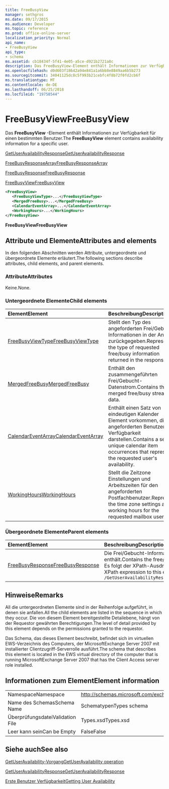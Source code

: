 ```yaml
---
title: FreeBusyView
manager: sethgros
ms.date: 09/17/2015
ms.audience: Developer
ms.topic: reference
ms.prod: office-online-server
localization_priority: Normal
api_name:
- FreeBusyView
api_type:
- schema
ms.assetid: cb18434f-5f41-4e05-a5ce-d921b2721a8c
description: Das FreeBusyView-Element enthält Informationen zur Verfügbarkeit für einen bestimmten Benutzer.
ms.openlocfilehash: d0d603f18642a94e841a1a6bb8e8849aa6b5b273
ms.sourcegitcommit: 34041125dc8c5f993b21cebfc4f8b72f0fd2cb6f
ms.translationtype: MT
ms.contentlocale: de-DE
ms.lasthandoff: 06/25/2018
ms.locfileid: "19758544"
---
```

# <a name="freebusyview"></a><span data-ttu-id="edd9b-103">FreeBusyView</span><span class="sxs-lookup"><span data-stu-id="edd9b-103">FreeBusyView</span></span>

<span data-ttu-id="edd9b-104">Das **FreeBusyView** -Element enthält Informationen zur Verfügbarkeit für einen bestimmten Benutzer.</span><span class="sxs-lookup"><span data-stu-id="edd9b-104">The **FreeBusyView** element contains availability information for a specific user.</span></span> 
  
[<span data-ttu-id="edd9b-105">GetUserAvailabilityResponse</span><span class="sxs-lookup"><span data-stu-id="edd9b-105">GetUserAvailabilityResponse</span></span>](getuseravailabilityresponse.md)
  
[<span data-ttu-id="edd9b-106">FreeBusyResponseArray</span><span class="sxs-lookup"><span data-stu-id="edd9b-106">FreeBusyResponseArray</span></span>](freebusyresponsearray.md)
  
[<span data-ttu-id="edd9b-107">FreeBusyResponse</span><span class="sxs-lookup"><span data-stu-id="edd9b-107">FreeBusyResponse</span></span>](freebusyresponse.md)
  
[<span data-ttu-id="edd9b-108">FreeBusyView</span><span class="sxs-lookup"><span data-stu-id="edd9b-108">FreeBusyView</span></span>](freebusyview.md)
  
```xml
<FreeBusyView>
   <FreeBusyViewType>...</FreeBusyViewType>
   <MergedFreeBusy>...</MergedFreeBusy>
   <CalendarEventArray>...</CalendarEventArray>
   <WorkingHours>...</WorkingHours>
</FreeBusyView>
```

 <span data-ttu-id="edd9b-109">**FreeBusyView**</span><span class="sxs-lookup"><span data-stu-id="edd9b-109">**FreeBusyView**</span></span>
## <a name="attributes-and-elements"></a><span data-ttu-id="edd9b-110">Attribute und Elemente</span><span class="sxs-lookup"><span data-stu-id="edd9b-110">Attributes and elements</span></span>

<span data-ttu-id="edd9b-111">In den folgenden Abschnitten werden Attribute, untergeordnete und übergeordnete Elemente erläutert.</span><span class="sxs-lookup"><span data-stu-id="edd9b-111">The following sections describe attributes, child elements, and parent elements.</span></span>
  
### <a name="attributes"></a><span data-ttu-id="edd9b-112">Attribute</span><span class="sxs-lookup"><span data-stu-id="edd9b-112">Attributes</span></span>

<span data-ttu-id="edd9b-113">Keine.</span><span class="sxs-lookup"><span data-stu-id="edd9b-113">None.</span></span>
  
### <a name="child-elements"></a><span data-ttu-id="edd9b-114">Untergeordnete Elemente</span><span class="sxs-lookup"><span data-stu-id="edd9b-114">Child elements</span></span>

|<span data-ttu-id="edd9b-115">**Element**</span><span class="sxs-lookup"><span data-stu-id="edd9b-115">**Element**</span></span>|<span data-ttu-id="edd9b-116">**Beschreibung**</span><span class="sxs-lookup"><span data-stu-id="edd9b-116">**Description**</span></span>|
|:-----|:-----|
|[<span data-ttu-id="edd9b-117">FreeBusyViewType</span><span class="sxs-lookup"><span data-stu-id="edd9b-117">FreeBusyViewType</span></span>](freebusyviewtype.md) <br/> |<span data-ttu-id="edd9b-118">Stellt den Typ des angeforderten Frei/Gebucht-Informationen in der Antwort zurückgegeben.</span><span class="sxs-lookup"><span data-stu-id="edd9b-118">Represents the type of requested free/busy information returned in the response.</span></span>  <br/> |
|[<span data-ttu-id="edd9b-119">MergedFreeBusy</span><span class="sxs-lookup"><span data-stu-id="edd9b-119">MergedFreeBusy</span></span>](mergedfreebusy.md) <br/> |<span data-ttu-id="edd9b-120">Enthält den zusammengeführten Frei/Gebucht-Datenstrom.</span><span class="sxs-lookup"><span data-stu-id="edd9b-120">Contains the merged free/busy stream of data.</span></span>  <br/> |
|[<span data-ttu-id="edd9b-121">CalendarEventArray</span><span class="sxs-lookup"><span data-stu-id="edd9b-121">CalendarEventArray</span></span>](calendareventarray.md) <br/> |<span data-ttu-id="edd9b-122">Enthält einen Satz von eindeutigen Kalender Element vorkommen, die den angeforderten Benutzer Verfügbarkeit darstellen.</span><span class="sxs-lookup"><span data-stu-id="edd9b-122">Contains a set of unique calendar item occurrences that represent the requested user's availability.</span></span>  <br/> |
|[<span data-ttu-id="edd9b-123">WorkingHours</span><span class="sxs-lookup"><span data-stu-id="edd9b-123">WorkingHours</span></span>](workinghours-ex15websvcsotherref.md) <br/> |<span data-ttu-id="edd9b-124">Stellt die Zeitzone Einstellungen und Arbeitszeiten für den angeforderten Postfachbenutzer.</span><span class="sxs-lookup"><span data-stu-id="edd9b-124">Represents the time zone settings and working hours for the requested mailbox user.</span></span>  <br/> |
   
### <a name="parent-elements"></a><span data-ttu-id="edd9b-125">Übergeordnete Elemente</span><span class="sxs-lookup"><span data-stu-id="edd9b-125">Parent elements</span></span>

|<span data-ttu-id="edd9b-126">**Element**</span><span class="sxs-lookup"><span data-stu-id="edd9b-126">**Element**</span></span>|<span data-ttu-id="edd9b-127">**Beschreibung**</span><span class="sxs-lookup"><span data-stu-id="edd9b-127">**Description**</span></span>|
|:-----|:-----|
|[<span data-ttu-id="edd9b-128">FreeBusyResponse</span><span class="sxs-lookup"><span data-stu-id="edd9b-128">FreeBusyResponse</span></span>](freebusyresponse.md) <br/> |<span data-ttu-id="edd9b-129">Die Frei/Gebucht-Informationen für ein einzelnes Postfachbenutzer enthält.</span><span class="sxs-lookup"><span data-stu-id="edd9b-129">Contains the free/busy information for a single mailbox user.</span></span>  <br/> <span data-ttu-id="edd9b-130">Es folgt der XPath-Ausdruck, der dieses Element:</span><span class="sxs-lookup"><span data-stu-id="edd9b-130">The following is the XPath expression to this element:</span></span>  <br/>  `/GetUserAvailabilityResponse/FreeBusyResponseArray/FreeBusyResponse` <br/> |
   
## <a name="remarks"></a><span data-ttu-id="edd9b-131">Hinweise</span><span class="sxs-lookup"><span data-stu-id="edd9b-131">Remarks</span></span>

<span data-ttu-id="edd9b-132">All die untergeordneten Elemente sind in der Reihenfolge aufgeführt, in denen sie anfallen.</span><span class="sxs-lookup"><span data-stu-id="edd9b-132">All the child elements are listed in the sequence in which they occur.</span></span> <span data-ttu-id="edd9b-133">Die von diesem Element bereitgestellte Detailebene, hängt von der Requestor gewährten Berechtigungen.</span><span class="sxs-lookup"><span data-stu-id="edd9b-133">The level of detail provided by this element depends on the permissions granted to the requestor.</span></span>
  
<span data-ttu-id="edd9b-134">Das Schema, das dieses Element beschreibt, befindet sich im virtuellen EWS-Verzeichnis des Computers, der MicrosoftExchange Server 2007 mit installierter Clientzugriff-Serverrolle ausführt.</span><span class="sxs-lookup"><span data-stu-id="edd9b-134">The schema that describes this element is located in the EWS virtual directory of the computer that is running MicrosoftExchange Server 2007 that has the Client Access server role installed.</span></span>
  
## <a name="element-information"></a><span data-ttu-id="edd9b-135">Informationen zum Element</span><span class="sxs-lookup"><span data-stu-id="edd9b-135">Element information</span></span>

|||
|:-----|:-----|
|<span data-ttu-id="edd9b-136">Namespace</span><span class="sxs-lookup"><span data-stu-id="edd9b-136">Namespace</span></span>  <br/> |http://schemas.microsoft.com/exchange/services/2006/types  <br/> |
|<span data-ttu-id="edd9b-137">Name des Schemas</span><span class="sxs-lookup"><span data-stu-id="edd9b-137">Schema Name</span></span>  <br/> |<span data-ttu-id="edd9b-138">Schematypen</span><span class="sxs-lookup"><span data-stu-id="edd9b-138">Types schema</span></span>  <br/> |
|<span data-ttu-id="edd9b-139">Überprüfungsdatei</span><span class="sxs-lookup"><span data-stu-id="edd9b-139">Validation File</span></span>  <br/> |<span data-ttu-id="edd9b-140">Types.xsd</span><span class="sxs-lookup"><span data-stu-id="edd9b-140">Types.xsd</span></span>  <br/> |
|<span data-ttu-id="edd9b-141">Leer kann sein</span><span class="sxs-lookup"><span data-stu-id="edd9b-141">Can be Empty</span></span>  <br/> |<span data-ttu-id="edd9b-142">False</span><span class="sxs-lookup"><span data-stu-id="edd9b-142">False</span></span>  <br/> |
   
## <a name="see-also"></a><span data-ttu-id="edd9b-143">Siehe auch</span><span class="sxs-lookup"><span data-stu-id="edd9b-143">See also</span></span>



[<span data-ttu-id="edd9b-144">GetUserAvailability-Vorgang</span><span class="sxs-lookup"><span data-stu-id="edd9b-144">GetUserAvailability operation</span></span>](getuseravailability-operation.md)
  
[<span data-ttu-id="edd9b-145">GetUserAvailabilityResponse</span><span class="sxs-lookup"><span data-stu-id="edd9b-145">GetUserAvailabilityResponse</span></span>](getuseravailabilityresponse.md)


[<span data-ttu-id="edd9b-146">Erste Benutzer Verfügbarkeit</span><span class="sxs-lookup"><span data-stu-id="edd9b-146">Getting User Availability</span></span>](http://msdn.microsoft.com/library/d4133fcb-9b0f-4e6b-aadf-a389da83516a%28Office.15%29.aspx)

